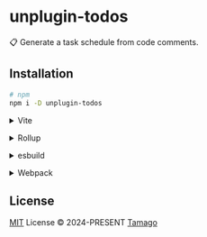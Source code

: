 # unplugin-todos

📋 Generate a task schedule from code comments.

## Installation

```bash
# npm
npm i -D unplugin-todos
```

<details>
<summary>Vite</summary><br>

```ts
// vite.config.ts
import Todos from 'unplugin-todos'

export default defineConfig({
  plugins: [Todos.vite()],
})
```

<br></details>

<details>
<summary>Rollup</summary><br>

```ts
// rollup.config.js
import Todos from 'unplugin-todos'

export default {
  plugins: [Todos.rollup()],
}
```

<br></details>

<details>
<summary>esbuild</summary><br>

```ts
// esbuild.config.js
import { build } from 'esbuild'

build({
  plugins: [require('unplugin-todos').esbuild()],
})
```

<br></details>

<details>
<summary>Webpack</summary><br>

```ts
// webpack.config.js
module.exports = {
  /* ... */
  plugins: [require('unplugin-todos').webpack()],
}
```

<br></details>

## License

[MIT](./LICENSE) License © 2024-PRESENT [Tamago](https://github.com/tmg0)
